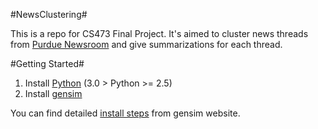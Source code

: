 #NewsClustering#

This is a repo for CS473 Final Project. It's aimed to cluster news threads from [Purdue Newsroom](http://www.purdue.edu/newsroom/) and give summarizations for each thread.

#Getting Started#
1. Install [Python](http://www.python.org) (3.0 > Python >= 2.5)
2. Install [gensim](http://radimrehurek.com/gensim/index.html)

You can find detailed [install steps](http://radimrehurek.com/gensim/install.html) from gensim website.

